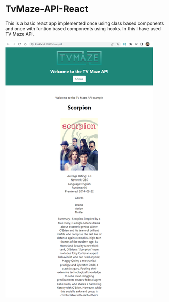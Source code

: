 # TvMaze-API-React

This is a basic react app implemented once using class based components and once with funtion based components using hooks. In this I have used TV Maze API.

<img src="tvmaze.png" height="800">
